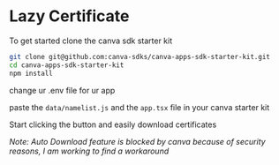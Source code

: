 # Lazy Certificate

To get started clone the canva sdk starter kit

```bash
git clone git@github.com:canva-sdks/canva-apps-sdk-starter-kit.git
cd canva-apps-sdk-starter-kit
npm install
```
change ur .env file for ur app

paste the `data/namelist.js` and the `app.tsx` file in your canva starter kit

Start clicking the button and easily download certificates

*Note: Auto Download feature is blocked by canva because of security reasons, I am working to find a workaround*
